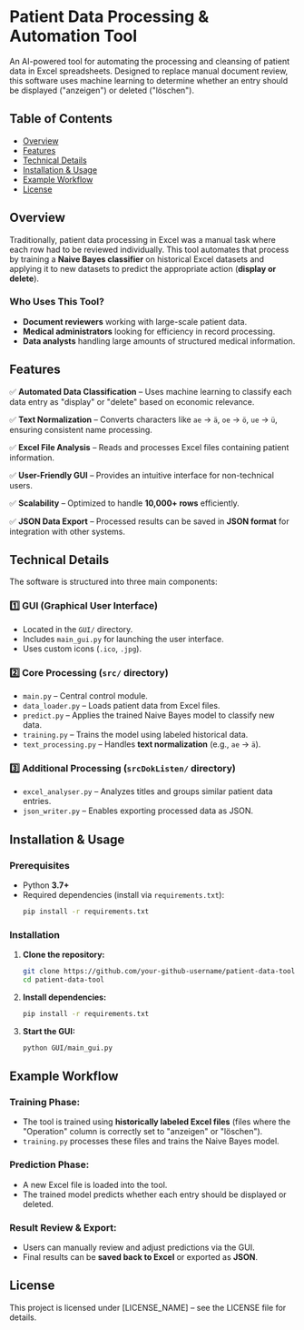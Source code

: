# Patient Data Processing & Automation Tool

An AI-powered tool for automating the processing and cleansing of patient data in Excel spreadsheets. Designed to replace manual document review, this software uses machine learning to determine whether an entry should be displayed ("anzeigen") or deleted ("löschen").

## Table of Contents
- [Overview](#overview)
- [Features](#features)
- [Technical Details](#technical-details)
- [Installation & Usage](#installation--usage)
- [Example Workflow](#example-workflow)
- [License](#license)

## Overview

Traditionally, patient data processing in Excel was a manual task where each row had to be reviewed individually. This tool automates that process by training a **Naive Bayes classifier** on historical Excel datasets and applying it to new datasets to predict the appropriate action (**display or delete**).

### Who Uses This Tool?
- **Document reviewers** working with large-scale patient data.
- **Medical administrators** looking for efficiency in record processing.
- **Data analysts** handling large amounts of structured medical information.

## Features

✅ **Automated Data Classification** – Uses machine learning to classify each data entry as "display" or "delete" based on economic relevance.

✅ **Text Normalization** – Converts characters like `ae` → `ä`, `oe` → `ö`, `ue` → `ü`, ensuring consistent name processing.

✅ **Excel File Analysis** – Reads and processes Excel files containing patient information.

✅ **User-Friendly GUI** – Provides an intuitive interface for non-technical users.

✅ **Scalability** – Optimized to handle **10,000+ rows** efficiently.

✅ **JSON Data Export** – Processed results can be saved in **JSON format** for integration with other systems.

## Technical Details

The software is structured into three main components:

### **1️⃣ GUI** (Graphical User Interface)
- Located in the `GUI/` directory.
- Includes `main_gui.py` for launching the user interface.
- Uses custom icons (`.ico`, `.jpg`).

### **2️⃣ Core Processing (`src/` directory)**
- `main.py` – Central control module.
- `data_loader.py` – Loads patient data from Excel files.
- `predict.py` – Applies the trained Naive Bayes model to classify new data.
- `training.py` – Trains the model using labeled historical data.
- `text_processing.py` – Handles **text normalization** (e.g., `ae` → `ä`).

### **3️⃣ Additional Processing (`srcDokListen/` directory)**
- `excel_analyser.py` – Analyzes titles and groups similar patient data entries.
- `json_writer.py` – Enables exporting processed data as JSON.

## Installation & Usage

### Prerequisites
- Python **3.7+**
- Required dependencies (install via `requirements.txt`):
  ```bash
  pip install -r requirements.txt
  ```

### Installation

1. **Clone the repository:**
   ```bash
   git clone https://github.com/your-github-username/patient-data-tool.git
   cd patient-data-tool
   ```
2. **Install dependencies:**
   ```bash
   pip install -r requirements.txt
   ```
3. **Start the GUI:**
   ```bash
   python GUI/main_gui.py
   ```

## Example Workflow

### **Training Phase:**
- The tool is trained using **historically labeled Excel files** (files where the "Operation" column is correctly set to "anzeigen" or "löschen").
- `training.py` processes these files and trains the Naive Bayes model.

### **Prediction Phase:**
- A new Excel file is loaded into the tool.
- The trained model predicts whether each entry should be displayed or deleted.

### **Result Review & Export:**
- Users can manually review and adjust predictions via the GUI.
- Final results can be **saved back to Excel** or exported as **JSON**.

## License

This project is licensed under [LICENSE_NAME] – see the LICENSE file for details.

